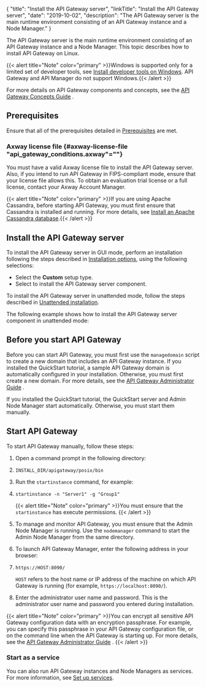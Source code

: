 {
"title": "Install the API Gateway server",
"linkTitle": "Install the API Gateway server",
"date": "2019-10-02",
"description": "The API Gateway server is the main runtime environment consisting of an API Gateway instance and a Node Manager."
}
﻿

The API Gateway server is the main runtime environment consisting of an API Gateway instance and a Node Manager.
This topic describes how to install API Gateway on Linux.

{{< alert title="Note" color="primary" >}}Windows is supported only for a limited set of developer tools, see [Install developer tools on Windows](../../../InstallGuideTopics/install_dev_tools.htm). API Gateway and API Manager do not support Windows.{{< /alert >}}

For more details on API Gateway components and concepts, see the
[API Gateway Concepts Guide](/bundle/APIGateway_77_ConceptsGuide_allOS_en_HTML5)
.

Prerequisites
-------------

Ensure that all of the prerequisites detailed in [Prerequisites](TemplateTopics/prereqs/prereqs_overview.htm#top)
are met.

### **Axway license file** {#axway-license-file "api_gateway_conditions.axway"=""}

You must have a valid Axway license file to install the API Gateway server. Also, if you intend to run API Gateway in FIPS-compliant mode, ensure that your license file allows this. To obtain an evaluation trial license or a full license, contact your Axway Account Manager.

{{< alert title="Note" color="primary" >}}If you are using Apache Cassandra, before starting API Gateway, you must first ensure that Cassandra is installed and running. For more details, see [Install an Apache Cassandra database](cassandra_install.htm).{{< /alert >}}

Install the API Gateway server
------------------------------

To install the API Gateway server in GUI mode, perform an installation following the steps described in [Installation options](installation.htm#top), using the following selections:

-   Select the **Custom** setup type.
-   Select to install the API Gateway server component.

To install the API Gateway server in unattended mode, follow the steps described in [Unattended installation](installation_unattended.htm#Unattend).

The following example shows how to install the API Gateway server component in unattended mode:

Before you start API Gateway
----------------------------

Before you can start API Gateway, you must first use the `managedomain` script to create a new domain that includes an API Gateway instance. If you installed the QuickStart tutorial, a sample API Gateway domain is automatically configured in your installation. Otherwise, you must first create a new domain. For more details, see the
[API Gateway Administrator Guide](/bundle/APIGateway_77_AdministratorGuide_allOS_en_HTML5/)
.

If you installed the QuickStart tutorial, the QuickStart server and Admin Node Manager start automatically. Otherwise, you must start them manually.

Start API Gateway
-----------------

To start API Gateway manually, follow these steps:

1.  Open a command prompt in the following directory:
2.  `INSTALL_DIR/apigateway/posix/bin`
3.  Run the `startinstance` command, for example:
4.  ``` {space="preserve"}
    startinstance -n "Server1" -g "Group1"
    ```

    {{< alert title="Note" color="primary" >}}You must ensure that the `startinstance` has execute permissions. {{< /alert >}}

5.  To manage and monitor API Gateway, you must ensure that the Admin Node Manager is running. Use the `nodemanager` command to start the Admin Node Manager from the same directory.
6.  To launch API Gateway Manager, enter the following address in your browser:
7.  ``` {space="preserve"}
    https://HOST:8090/
    ```

    `HOST` refers to the host name or IP address of the machine on which API Gateway is running (for example, `https://localhost:8090/`).

8.  Enter the administrator user name and password. This is the administrator user name and password you entered during installation.

{{< alert title="Note" color="primary" >}}You can encrypt all sensitive API Gateway configuration data with an encryption passphrase. For example, you can specify this passphrase in your API Gateway configuration file, or on the command line when the API Gateway is starting up. For more details, see the
[API Gateway Administrator Guide](/bundle/APIGateway_77_AdministratorGuide_allOS_en_HTML5/)
. {{< /alert >}}

### Start as a service

You can also run API Gateway instances and Node Managers as services. For more information, see [Set up services](TemplateTopics/post-install/post_overview.htm#Set2).
